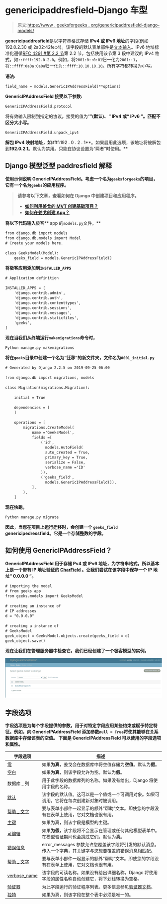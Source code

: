 # genericipaddresfield–Django 车型

> 原文:[https://www . geeksforgeeks . org/genericipaddresfield-django-models/](https://www.geeksforgeeks.org/genericipaddressfield-django-models/)

**genericipaddresfield**是以字符串格式存储 **IPv4 或 IPv6 地址**的字段(例如 192.0.2.30 或 2a02:42fe::4)。该字段的默认表单部件是[文本输入](https://docs.djangoproject.com/en/2.2/ref/forms/widgets/#django.forms.TextInput)。IPv6 地址标准化遵循[RFC 4291 #第 2.2 节](https://tools.ietf.org/html/rfc4291.html#section-2.2)第 2.2 节，包括使用该节第 3 段中建议的 IPv4 格式，如`::ffff:192.0.2.0`。例如，将`2001:0::0:01`归一化为`2001::1`，将`::ffff:0a0a:0a0a`归一化为`::ffff:10.10.10.10`。所有字符都转换为小写。

**语法:**

```
field_name = models.GenericIPAddressField(**options)
```

**GenericIPAddressField 接受以下参数:**

```
GenericIPAddressField.protocol
```

将有效输入限制到指定的协议。接受的值为“**”(默认)、“ **IPv4** 或“ **IPv6** ”。匹配不区分大小写。**

```
GenericIPAddressField.unpack_ipv4
```

**解包 IPv4 映射地址，如**:ffff:192 . 0 . 2 . 1**。如果启用此选项，该地址将被解包到**192.0.2.1**。默认为禁用。只能在协议设置为“两者”时使用。**

## **Django 模型泛型 paddresfield 解释**

**使用示例说明 GenericIPAddressField。考虑一个名为`geeksforgeeks`的项目，它有一个名为`geeks`的应用程序。**

> **请参考以下文章，查看如何在 Django 中创建项目和应用程序。**
> 
> *   **[如何利用姜戈的 MVT 创建基础项目？](https://www.geeksforgeeks.org/how-to-create-a-basic-project-using-mvt-in-django/)**
> *   **[如何在姜戈创建 App？](https://www.geeksforgeeks.org/how-to-create-an-app-in-django/)**

**将以下代码输入**极客** app 的`models.py`文件。**

```
from django.db import models
from django.db.models import Model
# Create your models here.

class GeeksModel(Model):
    geeks_field = models.GenericIPAddressField()
```

**将极客应用添加到`INSTALLED_APPS`**

```
# Application definition

INSTALLED_APPS = [
    'django.contrib.admin',
    'django.contrib.auth',
    'django.contrib.contenttypes',
    'django.contrib.sessions',
    'django.contrib.messages',
    'django.contrib.staticfiles',
    'geeks',
]
```

**现在当我们从终端运行`makemigrations`命令时，**

```
Python manage.py makemigrations
```

**将在`geeks`目录中创建一个名为“迁移”的新文件夹，文件名为`0001_initial.py`**

```
# Generated by Django 2.2.5 on 2019-09-25 06:00

from django.db import migrations, models

class Migration(migrations.Migration):

    initial = True

    dependencies = [
    ]

    operations = [
        migrations.CreateModel(
            name ='GeeksModel',
            fields =[
                ('id', 
                  models.AutoField(
                  auto_created = True,
                  primary_key = True,
                  serialize = False, 
                  verbose_name ='ID'
                )),
                ('geeks_field', 
                  models.GenericIPAddressField()),
            ],
        ),
    ]
```

**现在快跑，**

```
Python manage.py migrate
```

**因此，当您在项目上运行迁移时，会创建一个 `geeks_field` **genericipedressfield**。它是一个存储整数的字段。**

## **如何使用 GenericIPAddressField？**

**GenericIPAddressField 用于存储 Pv4 或 IPv6 地址，为字符串格式，所以基本上是一个带有 IP 地址验证的 [CharField](https://www.geeksforgeeks.org/charfield-django-models/) 。让我们尝试在该字段中保存一个 IP 地址“ **0.0.0.0** ”。**

```
# importing the model
# from geeks app
from geeks.models import GeeksModel

# creating an instance of
# IP addresses
d = "0.0.0.0"

# creating a instance of 
# GeeksModel
geek_object = GeeksModel.objects.create(geeks_field = d)
geek_object.save()
```

**现在让我们在管理服务器中检查它。我们已经创建了一个极客模型的实例。**

**![GenericIPAddressField django models](img/79baad904a3f793b5e07a71b1ecb1926.png)**

## **字段选项**

**字段选项是为每个字段提供的参数，用于对特定字段应用某些约束或赋予特定特征。例如，向 GenericIPAddressField 添加参数`null = True`将使其能够在关系数据库中存储该表的空值。
下面是 GenericIPAddressField 可以使用的字段选项和属性。**

| 字段选项 | 描述 |
| --- | --- |
| [零](https://www.geeksforgeeks.org/nulltrue-django-built-in-field-validation/) | 如果**为真**，姜戈会在数据库中将空值存储为**空值**。默认为**假**。 |
| [空白](https://www.geeksforgeeks.org/blanktrue-django-built-in-field-validation/) | 如果**为真**，则该字段允许为空。默认为**假**。 |
| 数据库 _ 列 | 用于此字段的数据库列的名称。如果没有给出，Django 将使用字段的名称。 |
| [默认](https://www.geeksforgeeks.org/default-django-built-in-field-validation/) | 该字段的默认值。这可以是一个值或一个可调用对象。如果可调用，它将在每次创建新对象时被调用。 |
| [帮助 _ 文字](https://www.geeksforgeeks.org/help_text-django-built-in-field-validation/) | 要与表单小部件一起显示的额外“帮助”文本。即使您的字段没有在表单上使用，它对文档也很有用。 |
| [主键](https://www.geeksforgeeks.org/primary_key-django-built-in-field-validation/) | 如果为真，则该字段是模型的主键。 |
| [可编辑](https://www.geeksforgeeks.org/editablefalse-django-built-in-field-validation/) | 如果**为假**，该字段将不会显示在管理或任何其他模型表单中。在模型验证期间也会跳过它们。默认为**真**。 |
| [错误信息](https://www.geeksforgeeks.org/error_messages-django-built-in-field-validation/) | error_messages 参数允许您覆盖该字段将引发的默认消息。传入一个字典，其关键字与您想要覆盖的错误消息相匹配。 |
| [帮助 _ 文字](https://www.geeksforgeeks.org/help_text-django-built-in-field-validation/) | 要与表单小部件一起显示的额外“帮助”文本。即使您的字段没有在表单上使用，它对文档也很有用。 |
| [verbose_name](https://www.geeksforgeeks.org/verbose_name-django-built-in-field-validation/) | 该字段的可读名称。如果没有给出详细名称，Django 将使用字段的属性名称自动创建它，将下划线转换为空格。 |
| [验证器](https://www.geeksforgeeks.org/custom-field-validations-in-django-models/) | 为此字段运行的验证程序列表。更多信息参见[验证器文档](https://docs.djangoproject.com/en/2.2/ref/validators/)。 |
| [独特](https://www.geeksforgeeks.org/uniquetrue-django-built-in-field-validation/) | 如果为真，则该字段在整个表中必须是唯一的。 |